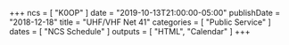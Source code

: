 +++
ncs = [ "K0OP" ]
date = "2019-10-13T21:00:00-05:00"
publishDate = "2018-12-18"
title = "UHF/VHF Net 41"
categories = [ "Public Service" ]
dates = [ "NCS Schedule" ]
outputs = [ "HTML", "Calendar" ]
+++
